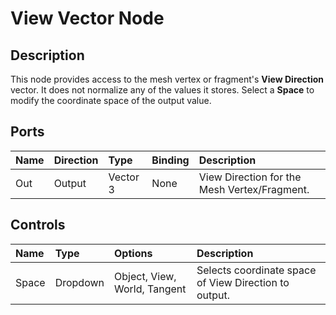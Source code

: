 # View Vector Node

## Description

This node provides access to the mesh vertex or fragment's **View Direction** vector. It does not normalize any of the values it stores. 
Select a **Space** to modify the coordinate space of the output value. 

## Ports

| Name        | Direction           | Type  | Binding | Description |
|:------------ |:-------------|:-----|:---|:---|
| Out | Output      |    Vector 3 | None |View Direction for the Mesh Vertex/Fragment. |


## Controls

| Name        | Type           | Options  | Description |
|:------------ |:-------------|:-----|:---|
| Space | Dropdown | Object, View, World, Tangent | Selects coordinate space of View Direction to output. |


